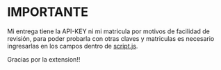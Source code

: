 # IMPORTANTE

Mi entrega tiene la API-KEY ni mi matricula por motivos de facilidad de revisión, para poder probarla con otras claves y matriculas es necesario ingresarlas en los campos dentro de [script.js](/scripts/script.js).

Gracias por la extension!!  